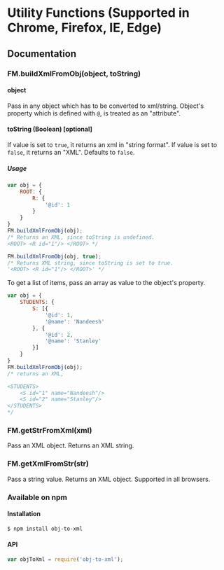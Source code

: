 # Utility Functions (Supported in Chrome, Firefox, IE, Edge)

## Documentation
### FM.buildXmlFromObj(object, toString)

#### object

Pass in any object which has to be converted to xml/string. Object's property which is defined with `@`, is treated as an "attribute".

#### toString (Boolean) [optional]

If value is set to `true`, it returns an xml in "string format". 
If value is set to `false`, it returns an "XML". 
Defaults to `false`.

##### Usage

```js
var obj = {
    ROOT: {
        R: {
            '@id': 1
        }
    }
}
FM.buildXmlFromObj(obj);
/* Returns an XML, since toString is undefined.
<ROOT> <R id="1"/> </ROOT> */

FM.buildXmlFromObj(obj, true);
/* Returns XML string, since toString is set to true.
'<ROOT> <R id="1"/> </ROOT>' */

```

To get a list of items, pass an array as value to the object's property.

```js
var obj = {
    STUDENTS: {
        S: [{
            '@id': 1,
            '@name': 'Nandeesh'
        }, {
            '@id': 2,
            '@name': 'Stanley'
        }]
    }
}
FM.buildXmlFromObj(obj);
/* returns an XML,

<STUDENTS>
	<S id="1" name="Nandeesh"/>
	<S id="2" name="Stanley"/>
</STUDENTS>
*/

```

### FM.getStrFromXml(xml)

Pass an XML object. Returns an XML string.

### FM.getXmlFromStr(str)

Pass a string value. Returns an XML object.
Supported in all browsers.

### Available on npm
#### Installation

```sh
$ npm install obj-to-xml
```

#### API
```js
var objToXml = require('obj-to-xml');
```
